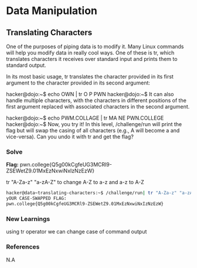 # Data Manipulation


## Translating Characters

One of the purposes of piping data is to modify it. Many Linux commands will help you modify data in really cool ways. One of these is tr, which translates characters it receives over standard input and prints them to standard output.

In its most basic usage, tr translates the character provided in its first argument to the character provided in its second argument:

hacker@dojo:~$ echo OWN | tr O P
PWN
hacker@dojo:~$
It can also handle multiple characters, with the characters in different positions of the first argument replaced with associated characters in the second argument.

hacker@dojo:~$ echo PWM.COLLAGE | tr MA NE
PWN.COLLEGE
hacker@dojo:~$
Now, you try it! In this level, /challenge/run will print the flag but will swap the casing of all characters (e.g., A will become a and vice-versa). Can you undo it with tr and get the flag?

### Solve
**Flag:** pwn.college{Q5g00kCgfeUG3MCRl9-ZSEWetZ9.01MxEzNxwiNxIzNzEzW}


tr "A-Za-z" "a-zA-Z" to change A-Z to a-z and a-z to A-Z

```bash
hacker@data~translating-characters:~$ /challenge/run| tr "A-Za-z" "a-zA-Z"
yOUR CASE-SWAPPED FLAG:
pwn.college{Q5g00kCgfeUG3MCRl9-ZSEWetZ9.01MxEzNxwiNxIzNzEzW}

```

### New Learnings
using tr operator we can change case of command output

### References 
N.A

